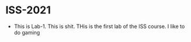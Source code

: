 # ISS-2021
* This is Lab-1.
This is shit.
THis is the first lab of the ISS course.
I like to do gaming

